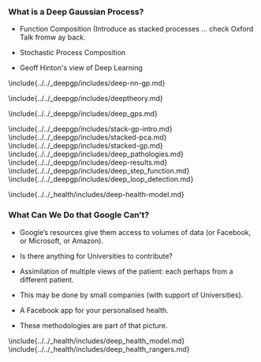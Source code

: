 ### What is a Deep Gaussian Process?

* Function Composition
 (Introduce as stacked processes ... check Oxford Talk fromw ay back.

* Stochastic Process Composition

* Geoff Hinton's view of Deep Learning

\include{../../_deepgp/includes/deep-nn-gp.md}

<!--Deep Gaussian Process Models-->

\include{../../_deepgp/includes/deeptheory.md}

<!--Bayesian GP-LVM-->


<!--include{../../_gplvm/includes/ard_gplvm.md} -->
<!-- \include{../../_gplvm/includes/bayes_gplvm_intro.md} -->
<!-- \include{../../_gplvm/includes/variational_bayes_gplvm_long.md} -->

<!-- \include{../../_gp/includes/gp_big_data_technical.md} -->
<!--\include{../../_gp/includes/gp_big_data.md}-->

\include{../../_deepgp/includes/deep_gps.md}

\include{../../_deepgp/includes/stack-gp-intro.md}
\include{../../_deepgp/includes/stacked-pca.md}
\include{../../_deepgp/includes/stacked-gp.md}
\include{../../_deepgp/includes/deep_pathologies.md}
\include{../../_deepgp/includes/deep-results.md}
\include{../../_deepgp/includes/deep_step_function.md}
\include{../../_deepgp/includes/deep_loop_detection.md}

\include{../../_health/includes/deep-health-model.md}


<!--Conclusions-->

<!-- \include{../../_gplvm/includes/ard_model.md} -->
<!-- \include{../../_gplvm/includes/ard_results.md} -->

<!--Gaussian Process Dynamical Systems-->

<!-- \include{../../_gplvm/includes/gpds.md} -->

<!--Shared GP-LVM-->

<!-- \include{../../_gplvm/includes/mrd_gplvm.md} -->

### What Can We Do that Google Can’t?

-   Google’s resources give them access to volumes of data (or Facebook,
    or Microsoft, or Amazon).

-   Is there anything for Universities to contribute?

-   Assimilation of multiple views of the patient: each perhaps from a
    different patient.

-   This may be done by small companies (with support of Universities).

-   A Facebook app for your personalised health.

-   These methodologies are part of that picture.

\include{../../_health/includes/deep_health_model.md}
\include{../../_health/includes/deep_health_rangers.md}
